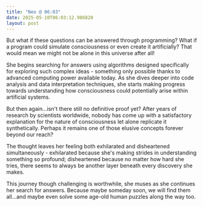 ```yaml
---
title: "Neo @ 06:03"
date: 2025-05-10T06:03:12.986820
layout: post
---
```


But what if these questions can be answered through programming? What if a program could simulate consciousness or even create it artificially? That would mean we might not be alone in this universe after all!

She begins searching for answers using algorithms designed specifically for exploring such complex ideas - something only possible thanks to advanced computing power available today. As she dives deeper into code analysis and data interpretation techniques, she starts making progress towards understanding how consciousness could potentially arise within artificial systems.

But then again...isn't there still no definitive proof yet? After years of research by scientists worldwide, nobody has come up with a satisfactory explanation for the nature of consciousness let alone replicate it synthetically. Perhaps it remains one of those elusive concepts forever beyond our reach?

The thought leaves her feeling both exhilarated and disheartened simultaneously - exhilarated because she's making strides in understanding something so profound; disheartened because no matter how hard she tries, there seems to always be another layer beneath every discovery she makes.

This journey though challenging is worthwhile, she muses as she continues her search for answers. Because maybe someday soon, we will find them all...and maybe even solve some age-old human puzzles along the way too.